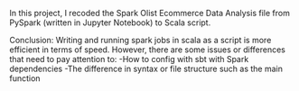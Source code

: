 In this project, I recoded the Spark Olist Ecommerce Data Analysis file from PySpark (written in Jupyter Notebook) to Scala script.

Conclusion: Writing and running spark jobs in scala as a script is more efficient in terms of speed. However, there are some issues or differences that need to pay attention to:
  -How to config with sbt with Spark dependencies
  -The difference in syntax or file structure such as the main function
